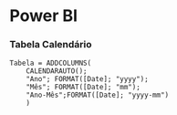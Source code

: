 # Power BI


### Tabela Calendário

```dax
Tabela = ADDCOLUMNS(
    CALENDARAUTO(); 
    "Ano"; FORMAT([Date]; "yyyy"); 
    "Mês"; FORMAT([Date]; "mm");
    "Ano-Mês";FORMAT([Date]; "yyyy-mm")
    )
```
